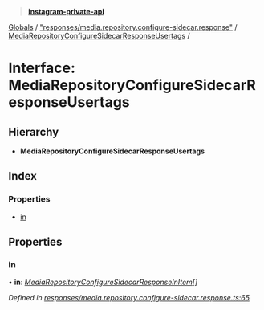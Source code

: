 > **[instagram-private-api](../README.md)**

[Globals](../README.md) / ["responses/media.repository.configure-sidecar.response"](../modules/_responses_media_repository_configure_sidecar_response_.md) / [MediaRepositoryConfigureSidecarResponseUsertags](_responses_media_repository_configure_sidecar_response_.mediarepositoryconfiguresidecarresponseusertags.md) /

# Interface: MediaRepositoryConfigureSidecarResponseUsertags

## Hierarchy

* **MediaRepositoryConfigureSidecarResponseUsertags**

## Index

### Properties

* [in](_responses_media_repository_configure_sidecar_response_.mediarepositoryconfiguresidecarresponseusertags.md#in)

## Properties

###  in

• **in**: *[MediaRepositoryConfigureSidecarResponseInItem](_responses_media_repository_configure_sidecar_response_.mediarepositoryconfiguresidecarresponseinitem.md)[]*

*Defined in [responses/media.repository.configure-sidecar.response.ts:65](https://github.com/dilame/instagram-private-api/blob/01eb399/src/responses/media.repository.configure-sidecar.response.ts#L65)*